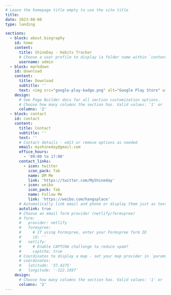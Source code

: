 ```yaml
---
# Leave the homepage title empty to use the site title
title:
date: 2023-08-08
type: landing

sections:
  - block: about.biography
    id: home
    content:
      title: ShineDay - Habits Tracker
      # Choose a user profile to display (a folder name within `content/authors/`)
      username: admin 
  - block: markdown
    id: download
    content:
      title: Download
      subtitle: ''
      text: <img src="google-play-badge.png" alt="Google Play Store" width="300"/><img src="apple-store-badge.png" alt="Apple Store" width="250"/>
    design:
      # See Page Builder docs for all section customization options.
      # Choose how many columns the section has. Valid values: '1' or '2'.
      columns: '2'             
  - block: contact
    id: contact
    content:
      title: Contact
      subtitle: ''
      text: ''
      # Contact details - edit or remove options as needed
      email: myshineday@gmail.com
      office_hours:
        - '09:00 to 17:00'
      contact_links:
        - icon: twitter
          icon_pack: fab
          name: DM Me
          link: 'https://twitter.com/MyShineday' 
        - icon: weibo
          icon_pack: fab
          name: Follow Me
          link: 'https://weibo.com/hangsplace'
      # Automatically link email and phone or display them just as text?
      autolink: true
      # Choose an email form provider (netlify/formspree)
      # form:
      #   provider: netlify
      #   formspree:
      #     # If using Formspree, enter your Formspree form ID
      #     id: ''
      #   netlify:
      #     # Enable CAPTCHA challenge to reduce spam?
      #     captcha: true
      # Coordinates to display a map - set your map provider in `params.yaml`
      # coordinates:
      #   latitude: '37.4275'
      #   longitude: '-122.1697'
    design:
      # Choose how many columns the section has. Valid values: '1' or '2'.
      columns: '2'                  
---
```

